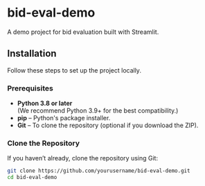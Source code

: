 # bid-eval-demo

A demo project for bid evaluation built with Streamlit.

## Installation

Follow these steps to set up the project locally.

### Prerequisites

- **Python 3.8 or later**  
  (We recommend Python 3.9+ for the best compatibility.)
- **pip** – Python's package installer.
- **Git** – To clone the repository (optional if you download the ZIP).

### Clone the Repository

If you haven’t already, clone the repository using Git:

```bash
git clone https://github.com/yourusername/bid-eval-demo.git
cd bid-eval-demo
